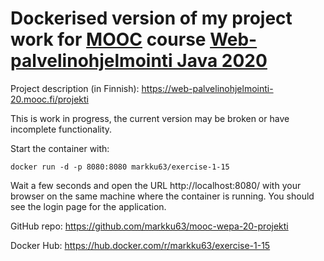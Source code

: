 # Dockerised version of my project work for [MOOC](https://www.mooc.fi/) course [Web-palvelinohjelmointi Java 2020](https://web-palvelinohjelmointi-20.mooc.fi/)

Project description (in Finnish): https://web-palvelinohjelmointi-20.mooc.fi/projekti

This is work in progress, the current version may be broken or have incomplete functionality.

Start the container with:
```
docker run -d -p 8080:8080 markku63/exercise-1-15
```
Wait a few seconds and open the URL http://localhost:8080/ with your browser on the same machine where the container is running. You should see the login page for the application.

GitHub repo: https://github.com/markku63/mooc-wepa-20-projekti

Docker Hub: https://hub.docker.com/r/markku63/exercise-1-15
